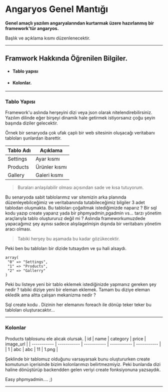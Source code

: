 # Angaryos Genel Mantığı
**Genel amaçlı yazılım angaryalarından kurtarmak üzere hazırlanmış bir framework'tür angaryos.**

Başlık ve açıklama kısmı düzenlenecektir.


---

## Framwork Hakkında Öğrenilen Bilgiler.
- #### Tablo yapısı
- #### Kolonlar.

---
### Tablo Yapısı

Framework'u aslında herşeyini dizi veya json olarak nitelendirebilirsiniz. Yazılım dilinde eğer birşeyi dinamik hale getirmek istiyorsanız çoğu şeyin başında diziler gelecektir.

Örnek bir senaryoda çok ufak çaplı bir web sitesinin oluşacağı veritabanı tabloları şunlardan ibarettir. 

| Tablo Adı | Açıklama |
| ----------- | ----------- |
| Settings | Ayar kısmı |
| Products | Ürünler kısmı |
| Gallery | Galeri kısmı |

> Buraları anlaşılabilir olması açısından sade ve kısa tutuyorum.

Bu senaryoda sabit tablolarımız var sitemizin arka planında düzenleyebilceğimiz ve veritabanında tutabileceğimiz bilgiler 3 adet tablodan oluşmakta. 
Bu tabloları çoğaltmak istediğimizde naparız ? Bir sql kodu yazıp create yaparız yada bir phpmyadmin,pgadmin vs... tarzı yönetim araçlarıyla tablo oluştururuz değil mi ? Aslında frameworkumuzdede yapacağımız şey aynısı sadece alışılagelmişin dışında bir veritabanı yönetim aracı olması.
  >Tabiki herşey bu aşamada bu kadar gözükecektir. 

Peki ben bu tabloları bir dizide tutsaydım ve şu hali alsaydı. 
```
array(
 "0" => "Settings",
 "1" => "Products",
 "2" => "Gallerry"
)
```

Peki bu listeye yeni bir tablo eklemek istediğinizde yapmanız gereken şey nedir ? tabiki diziye yeni bir eleman eklemek. Tamam bu diziye eleman ekledik ama altta çalışan mekanizma nedir ? 

Sql create kodu . Dizinin her elemanını foreach ile dönüp teker teker bu tabloları oluşturacaktır...

---


### Kolonlar
Products tablosunu ele alıcak olursak. 
| id | name | category |  price | image_url |
| ----------- | ----------- | ----------- | ----------- | ----------- |
| 1 | abc | abc | 11 | 1.png | 

Şeklinde bir tablomuz olduğunu varsayarsak bunu oluştururken create komutunun içerisinde bizim kolonlarımızı belirtmezmiyiz. Peki bunlarıda dizi haline dönüştürüp backendden gelen veriyi create fonksiyonuna yazsaydık. 

Easy phpmyadmin.... ;) 


---